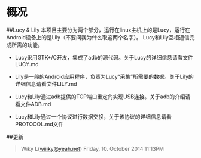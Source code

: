 概况
=============

##Lucy & Lily
本项目主要分为两个部分，运行在linux主机上的是Lucy，运行在Android设备上的是Lily（不要问我为什么取这两个名字）。
Lucy和Lily互相通信完成所需的功能。

*	Lucy采用GTK+/C开发，集成了adb的源代码。关于Lucy的详细信息请看文件LUCY.md

*	Lily是一般的Android应用程序，负责为Lucy“采集”所需要的数据。关于Lily的详细信息请看文件LILY.md

*	Lucy和Lily通过adb提供的TCP端口重定向实现USB连接。关于adb的介绍请看文件ADB.md

*	Lucy和Lily通过一个协议进行数据交换，关于该协议的详细信息请看PROTOCOL.md文件

##更新
>Wiky L(wiiiky@yeah.net)	Friday, 10. October 2014 11:13PM 
